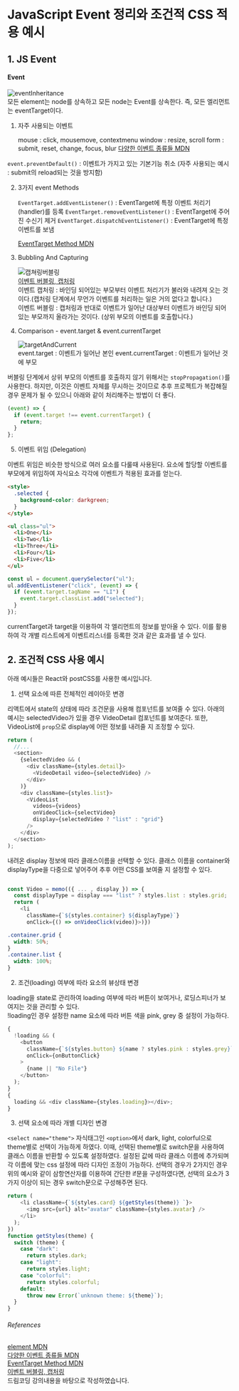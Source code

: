 # JavaScript Event 정리와 조건적 CSS 적용 예시

## 1. JS Event

#### Event

![eventInheritance](./images/2020-10-15_jsEvent_Css/elementEvent.JPG)  
모든 element는 node를 상속하고 모든 node는 Event를 상속한다. 즉, 모든 엘리먼트는 eventTarget이다.

1. 자주 사용되는 이벤트

   mouse : click, mousemove, contextmenu
   window : resize, scroll
   form : submit, reset, change, focus, blur
   [다양한 이벤트 종류들 MDN](https://developer.mozilla.org/ko/docs/Web/Events)

`event.preventDefault()` : 이벤트가 가지고 있는 기본기능 취소 (자주 사용되는 예시 : submit의 reload되는 것을 방지함)

2. 3가지 event Methods

   `EventTarget.addEventListener()` : EventTarget에 특정 이벤트 처리기(handler)를 등록
   `EventTarget.removeEventListener()` : EventTarget에 주어진 수신기 제거
   `EventTarget.dispatchEventListener()` : EventTarget에 특정 이벤트를 보냄

   [EventTarget Method MDN](https://developer.mozilla.org/ko/docs/Web/API/EventTarget)

3. Bubbling And Capturing

   ![캡쳐링버블링](./images/2020-10-15_jsEvent_Css/capturingAndBubbling.JPG)  
    [이벤트 버블링, 캡처링](https://developer.mozilla.org/en-US/docs/Learn/JavaScript/Building_blocks/Events#Event_bubbling_and_capture)  
    이벤트 캡처링 : 바인딩 되어있는 부모부터 이벤트 처리기가 불러와 내려져 오는 것이다.(캡처링 단계에서 무언가 이벤트를 처리하는 일은 거의 없다고 합니다.)  
    이벤트 버블링 : 캡처링과 반대로 이벤트가 일어난 대상부터 이벤트가 바인딩 되어있는 부모까지 올라가는 것이다. (상위 부모의 이벤트를 호출합니다.)

4. Comparison - event.target & event.currentTarget

   ![targetAndCurrent](./images/2020-10-15_jsEvent_Css/targetAndCurrent.jpg)  
    event.target : 이벤트가 일어난 본인
   event.currentTarget : 이벤트가 일어난 것에 부모

버블링 단계에서 상위 부모의 이벤트를 호출하지 않기 위해서는 `stopPropagation()`를 사용한다. 하지만, 이것은 이벤트 자체를 무시하는 것이므로 추후 프로젝트가 복잡해질 경우 문제가 될 수 있으니 아래와 같이 처리해주는 방법이 더 좋다.

```js
(event) => {
  if (event.target !== event.currentTarget) {
    return;
  }
};
```

5. 이벤트 위임 (Delegation)

이벤트 위임은 비슷한 방식으로 여러 요소를 다룰때 사용된다. 요소에 할당할 이벤트를 부모에게 위임하여 자식요소 각각에 이벤트가 적용된 효과를 얻는다.

```html
<style>
  .selected {
    background-color: darkgreen;
  }
</style>
```

```html
<ul class="ul">
  <li>One</li>
  <li>Two</li>
  <li>Three</li>
  <li>Four</li>
  <li>Five</li>
</ul>
```

```js
const ul = document.querySelector("ul");
ul.addEventListener("click", (event) => {
  if (event.target.tagName == "LI") {
    event.target.classList.add("selected");
  }
});
```

currentTarget과 target을 이용하여 각 엘리먼트의 정보를 받아올 수 있다. 이를 활용하여 각 개별 리스트에게 이벤트리스너를 등록한 것과 같은 효과를 낼 수 있다.

## 2. 조건적 CSS 사용 예시

아래 예시들은 React와 postCSS를 사용한 예시입니다.

1. 선택 요소에 따른 전체적인 레이아웃 변경

리액트에서 state의 상태에 따라 조건문을 사용해 컴포넌트를 보여줄 수 있다. 아래의 예시는 selectedVideo가 있을 경우 VideoDetail 컴포넌트를 보여준다. 또한, VideoList에 `prop`으로 display에 어떤 정보를 내려줄 지 조정할 수 있다.

```js
return (
  //...
  <section>
    {selectedVideo && (
      <div className={styles.detail}>
        <VideoDetail video={selectedVideo} />
      </div>
    )}
    <div className={styles.list}>
      <VideoList
        videos={videos}
        onVideoClick={selectVideo}
        display={selectedVideo ? "list" : "grid"}
      />
    </div>
  </section>
);
```

내려온 display 정보에 따라 클래스이름을 선택할 수 있다. 클래스 이름을 container와 displayType을 다중으로 넣어주어 추후 어떤 CSS를 보여줄 지 설정할 수 있다.

```js

const Video = memo(({ ... , display }) => {
  const displayType = display === "list" ? styles.list : styles.grid;
  return (
    <li
      className={`${styles.container} ${displayType}`}
      onClick={() => onVideoClick(video)}>)})
```

```css
.container.grid {
  width: 50%;
}
.container.list {
  width: 100%;
}
```

2. 조건(loading) 여부에 따라 요소의 뷰상태 변경

loading을 state로 관리하여 loading 여부에 따라 버튼이 보여거나, 로딩스피너가 보여지는 것을 관리할 수 있다.  
!loading인 경우 설정한 name 요소에 따라 버튼 색을 pink, grey 중 설정이 가능하다.

```js
{
  !loading && (
    <button
      className={`${styles.button} ${name ? styles.pink : styles.grey}`}
      onClick={onButtonClick}
    >
      {name || "No File"}
    </button>
  );
}
{
  loading && <div className={styles.loading}></div>;
}
```

3. 선택 요소에 따라 개별 디자인 변경

`<select name="theme">` 자식태그인 `<option>`에서 dark, light, colorful으로 theme별로 선택이 가능하게 하였다. 이때, 선택된 theme별로 switch문을 사용하여 클래스 이름을 반환할 수 있도록 설정하였다. 설정된 값에 따라 클래스 이름에 추가되며 각 이름에 맞는 css 설정에 따라 디자인 조정이 가능하다. 선택의 경우가 2가지인 경우 위의 예시와 같이 삼항연산자를 이용하여 간단한 if문을 구성하였다면, 선택의 요소가 3가지 이상이 되는 경우 switch문으로 구성해주면 된다.

```js
return (
    <li className={`${styles.card} ${getStyles(theme)} `}>
      <img src={url} alt="avatar" className={styles.avatar} />
    </li>
  );
})
function getStyles(theme) {
  switch (theme) {
    case "dark":
      return styles.dark;
    case "light":
      return styles.light;
    case "colorful":
      return styles.colorful;
    default:
      throw new Error(`unknown theme: ${theme}`);
  }
}
```

###### References

[element MDN](https://developer.mozilla.org/ko/docs/Web/API/Element)  
[다양한 이벤트 종류들 MDN](https://developer.mozilla.org/ko/docs/Web/Events)  
[EventTarget Method MDN](https://developer.mozilla.org/ko/docs/Web/API/EventTarget)  
[이벤트 버블링, 캡처링](https://developer.mozilla.org/en-US/docs/Learn/JavaScript/Building_blocks/Events#Event_bubbling_and_capture)  
드림코딩 강의내용을 바탕으로 작성하였습니다.
